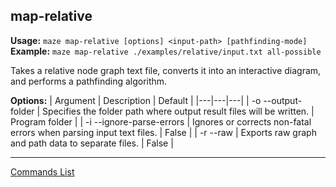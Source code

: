 ## map-relative
**Usage:** `maze map-relative [options] <input-path> [pathfinding-mode]`  
**Example:** `maze map-relative ./examples/relative/input.txt all-possible`

Takes a relative node graph text file, converts it into an interactive diagram, and performs a pathfinding algorithm.

**Options:**
| Argument | Description | Default |
|---|---|---|
| -o --output-folder | Specifies the folder path where output result files will be written. | Program folder |
| -i --ignore-parse-errors | Ignores or corrects non-fatal errors when parsing input text files. | False |
| -r --raw | Exports raw graph and path data to separate files. | False |


---

[Commands List](./readme.md)